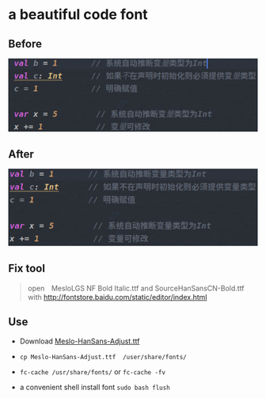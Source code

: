 # a beautiful code font

## Before

![图](/img/before.png)

## After

![图](/img/after.png)

## Fix tool

> open　MesloLGS NF Bold Italic.ttf and SourceHanSansCN-Bold.ttf with <http://fontstore.baidu.com/static/editor/index.html>

## Use

- Download [Meslo-HanSans-Adjust.ttf](https://raw.githubusercontent.com/wbmins/Meslo-HanSans-Adjust/master/Meslo-HanSans-Adjust.ttf)

- `cp Meslo-HanSans-Adjust.ttf  /user/share/fonts/`

- `fc-cache /usr/share/fonts/` or `fc-cache -fv`

- a convenient shell install font `sudo bash flush`
